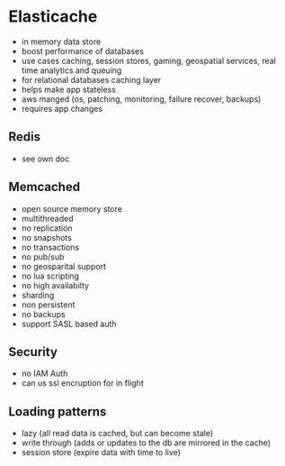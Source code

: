 # Elasticache
- in memory data store
- boost performance of databases
- use cases caching, session stores, gaming, geospatial services, real time analytics and queuing
- for relational databases caching layer
- helps make app stateless
- aws manged (os, patching, monitoring, failure recover, backups)
- requires app changes
## Redis
- see own doc

## Memcached
- open source memory store
- multithreaded
- no replication
- no snapshots
- no transactions
- no pub/sub
- no geosparital support
- no lua scripting
- no high availabilty
- sharding
- non persistent
- no backups
- support SASL based auth
## Security
- no IAM Auth
- can us ssl encruption for in flight

## Loading patterns
- lazy (all read data is cached, but can become stale)
- write through (adds or updates to the db are mirrored in the cache)
- session store (expire data with time to live)